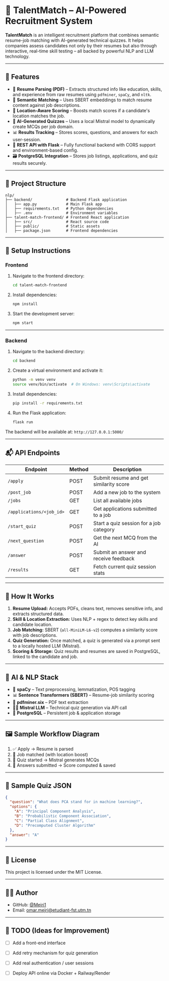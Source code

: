 # 🧠 TalentMatch – AI-Powered Recruitment System

**TalentMatch** is an intelligent recruitment platform that combines semantic resume-job matching with AI-generated technical quizzes. It helps companies assess candidates not only by their resumes but also through interactive, real-time skill testing – all backed by powerful NLP and LLM technology.

---

## 🚀 Features

- 📄 **Resume Parsing (PDF)** – Extracts structured info like education, skills, and experience from raw resumes using `pdfminer`, `spaCy`, and `nltk`.
- 🤖 **Semantic Matching** – Uses SBERT embeddings to match resume content against job descriptions.
- 📍 **Location-Aware Scoring** – Boosts match scores if a candidate's location matches the job.
- 🧪 **AI-Generated Quizzes** – Uses a local Mistral model to dynamically create MCQs per job domain.
- 📊 **Results Tracking** – Stores scores, questions, and answers for each user-session.
- 🧬 **REST API with Flask** – Fully functional backend with CORS support and environment-based config.
- 🗃️ **PostgreSQL Integration** – Stores job listings, applications, and quiz results securely.

---

## 📁 Project Structure

```
nlp/
├── backend/               # Backend Flask application
│   ├── app.py             # Main Flask app
│   ├── requirements.txt   # Python dependencies
│   ├── .env               # Environment variables
├── talent-match-frontend/ # Frontend React application
│   ├── src/               # React source code
│   ├── public/            # Static assets
│   ├── package.json       # Frontend dependencies
```

---

## 🔧 Setup Instructions

### Frontend

1. Navigate to the frontend directory:
   ```bash
   cd talent-match-frontend
   ```

2. Install dependencies:
   ```bash
   npm install
   ```

3. Start the development server:
   ```bash
   npm start
   ```

---

### Backend

1. Navigate to the backend directory:
   ```bash
   cd backend
   ```

2. Create a virtual environment and activate it:
   ```bash
   python -m venv venv
   source venv/bin/activate  # On Windows: venv\Scripts\activate
   ```

3. Install dependencies:
   ```bash
   pip install -r requirements.txt
   ```

4. Run the Flask application:
   ```bash
   flask run
   ```

The backend will be available at: `http://127.0.0.1:5000/`

---

## 📬 API Endpoints

| Endpoint                   | Method | Description                                     |
|----------------------------|--------|-------------------------------------------------|
| `/apply`                  | POST   | Submit resume and get similarity score         |
| `/post_job`               | POST   | Add a new job to the system                    |
| `/jobs`                   | GET    | List all available jobs                        |
| `/applications/<job_id>` | GET    | Get applications submitted to a job            |
| `/start_quiz`             | POST   | Start a quiz session for a job category        |
| `/next_question`          | POST   | Get the next MCQ from the AI                   |
| `/answer`                 | POST   | Submit an answer and receive feedback          |
| `/results`                | GET    | Fetch current quiz session stats               |

---

## 🤯 How It Works

1. **Resume Upload:** Accepts PDFs, cleans text, removes sensitive info, and extracts structured data.
2. **Skill & Location Extraction:** Uses NLP + regex to detect key skills and candidate location.
3. **Job Matching:** SBERT (`all-MiniLM-L6-v2`) computes a similarity score with job descriptions.
4. **Quiz Generation:** Once matched, a quiz is generated via a prompt sent to a locally hosted LLM (Mistral).
5. **Scoring & Storage:** Quiz results and resumes are saved in PostgreSQL, linked to the candidate and job.

---

## 🧠 AI & NLP Stack

- 🧠 **spaCy** – Text preprocessing, lemmatization, POS tagging
- 📊 **Sentence Transformers (SBERT)** – Resume-job similarity scoring
- 🧾 **pdfminer.six** – PDF text extraction
- 🧑‍🔬 **Mistral LLM** – Technical quiz generation via API call
- 🐘 **PostgreSQL** – Persistent job & application storage

---

## 🖼️ Sample Workflow Diagram

1. ✅ Apply → Resume is parsed
2. 📍 Job matched (with location boost)
3. 🤖 Quiz started → Mistral generates MCQs
4. 🧠 Answers submitted → Score computed & saved

---

## 🧪 Sample Quiz JSON

```json
{
  "question": "What does PCA stand for in machine learning?",
  "options": {
    "A": "Principal Component Analysis",
    "B": "Probabilistic Component Association",
    "C": "Partial Class Alignment",
    "D": "Precomputed Cluster Algorithm"
  },
  "answer": "A"
}
```

---

## 📄 License

This project is licensed under the MIT License.

---

## 🙋‍♀️ Author

- GitHub: [@Mejri1](https://github.com/Mejri1)
- Email: omar.mejri@etudiant-fst.utm.tn

---

## 📌 TODO (Ideas for Improvement)

- [ ] Add a front-end interface
- [ ] Add retry mechanism for quiz generation
- [ ] Add real authentication / user sessions
- [ ] Deploy API online via Docker + Railway/Render


